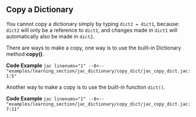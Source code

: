 ## Copy a Dictionary

You cannot copy a dictionary simply by typing `dict2 = dict1`, because: `dict2` will only be a reference to `dict1`, and changes made in `dict1` will automatically also be made in `dict2`.

There are ways to make a copy, one way is to use the built-in Dictionary method **copy()**.

**Code Example**
    ```jac linenums="1"
    --8<-- "examples/learning_section/jac_dictionary/copy_dict/jac_copy_dict.jac:1:5"
    ```

Another way to make a copy is to use the built-in function `dict()`.

**Code Example**
    ```jac linenums="1"
    --8<-- "examples/learning_section/jac_dictionary/copy_dict/jac_copy_dict.jac:7:11"
    ```